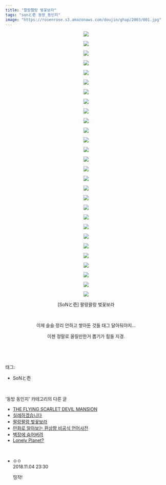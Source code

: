 ```yaml
---
title: "팔랑팔랑 벚꽃보라"
tags: "sonと壱 동방_동인지"
image: "https://rosenrose.s3.amazonaws.com/doujin/ghap/2003/001.jpg"
---
```

<div class="article">
<p style="text-align: center; clear: none; float: none;"><img src="{{ site.imgserver1 }}/ghap/2003/001.jpg"/></p>
<p style="text-align: center; clear: none; float: none;"><img src="{{ site.imgserver1 }}/ghap/2003/002.jpg"/></p>
<p style="text-align: center; clear: none; float: none;"><img src="{{ site.imgserver1 }}/ghap/2003/003.jpg"/></p>
<p style="text-align: center; clear: none; float: none;"><img src="{{ site.imgserver1 }}/ghap/2003/004.jpg"/></p>
<p style="text-align: center; clear: none; float: none;"><img src="{{ site.imgserver1 }}/ghap/2003/005.jpg"/></p>
<p style="text-align: center; clear: none; float: none;"><img src="{{ site.imgserver1 }}/ghap/2003/006.jpg"/></p>
<p style="text-align: center; clear: none; float: none;"><img src="{{ site.imgserver1 }}/ghap/2003/007.jpg"/></p>
<p style="text-align: center; clear: none; float: none;"><img src="{{ site.imgserver1 }}/ghap/2003/008.jpg"/></p>
<p style="text-align: center; clear: none; float: none;"><img src="{{ site.imgserver1 }}/ghap/2003/009.jpg"/></p>
<p style="text-align: center; clear: none; float: none;"><img src="{{ site.imgserver1 }}/ghap/2003/010.jpg"/></p>
<p style="text-align: center; clear: none; float: none;"><img src="{{ site.imgserver1 }}/ghap/2003/011.jpg"/></p>
<p style="text-align: center; clear: none; float: none;"><img src="{{ site.imgserver1 }}/ghap/2003/012.jpg"/></p>
<p style="text-align: center; clear: none; float: none;"><img src="{{ site.imgserver1 }}/ghap/2003/013.jpg"/></p>
<p style="text-align: center; clear: none; float: none;"><img src="{{ site.imgserver1 }}/ghap/2003/014.jpg"/></p>
<p style="text-align: center; clear: none; float: none;"><img src="{{ site.imgserver1 }}/ghap/2003/015.jpg"/></p>
<p style="text-align: center; clear: none; float: none;"><img src="{{ site.imgserver1 }}/ghap/2003/016.jpg"/></p>
<p style="text-align: center; clear: none; float: none;"><img src="{{ site.imgserver1 }}/ghap/2003/017.jpg"/></p>
<p style="text-align: center; clear: none; float: none;"><img src="{{ site.imgserver1 }}/ghap/2003/018.jpg"/></p>
<p style="text-align: center; clear: none; float: none;"><img src="{{ site.imgserver1 }}/ghap/2003/019.jpg"/></p>
<p style="text-align: center; clear: none; float: none;"><img src="{{ site.imgserver1 }}/ghap/2003/020.jpg"/></p>
<p style="text-align: center; clear: none; float: none;"><img src="{{ site.imgserver1 }}/ghap/2003/021.jpg"/></p>
<p style="text-align: center; clear: none; float: none;"><img src="{{ site.imgserver1 }}/ghap/2003/022.jpg"/></p>
<p style="text-align: center; clear: none; float: none;"><img src="{{ site.imgserver1 }}/ghap/2003/023.jpg"/></p>
<p style="text-align: center; clear: none; float: none;"><img src="{{ site.imgserver1 }}/ghap/2003/024.jpg"/></p>
<p style="text-align: center; clear: none; float: none;"><img src="{{ site.imgserver1 }}/ghap/2003/025.jpg"/></p>
<p style="text-align: center; clear: none; float: none;"><img src="{{ site.imgserver1 }}/ghap/2003/026.jpg"/></p>
<p style="text-align: center; clear: none; float: none;"><img src="{{ site.imgserver1 }}/ghap/2003/027.jpg"/></p>
<p style="text-align: center; clear: none; float: none;"><img src="{{ site.imgserver1 }}/ghap/2003/028.jpg"/></p>
<p style="text-align: center; clear: none; float: none;">[SoNと壱] 팔랑팔랑 벚꽃보라</p>
<p style="text-align: center; clear: none; float: none;"><br/></p>
<p style="text-align: center; clear: none; float: none;">이제 슬슬 정리 안하고 쌓아둔 것들 태그 달아둬야지...</p>
<p style="text-align: center; clear: none; float: none;">이젠 정말로 올릴만한거 뽑기가 힘들 지경.</p>
<p><br/></p>
</div><br/>
<div class="tagTrail">
<p>태그: </p>
<ul>
<li>SoNと壱</li>
</ul>
</div><br/>
<div class="another">
<p>'동방 동인지' 카테고리의 다른 글</p>
<ul>
<li><a href="/ghap_2010">THE FLYING SCARLET DEVIL MANSION</a></li>
<li><a href="/ghap_2008">실례하겠습니다</a></li>
<li><a href="/ghap_2003">팔랑팔랑 벚꽃보라</a></li>
<li><a href="/ghap_2002">만화로 알아보는 환상향 비공식 언어사전</a></li>
<li><a href="/ghap_2001">벽장에 숨어버려</a></li>
<li><a href="/ghap_2000">Lonely Planet?</a></li>
</ul>
</div><br/>
<div class="cb_module cb_fluid">
<div class="cb_wrt cb_profile">
<div class="comment">
<ul>
<li class="cb_thumb_off" id="comment15367615">
<div class="cb_comment_area">
<div class="cb_info_area">
<div class="cb_section">
<span class="cb_nick_name">ㅇㅇ</span>
</div>
<div class="cb_section">
<span class="cb_date">2018.11.04 23:30 </span>
</div>
</div>
<div class="cb_dsc_comment">
<p class="cb_dsc">
											띵작!
										</p>
</div>
</div></li>
</ul>
</div>
</div><!-- commentList close -->
</div><br/>
